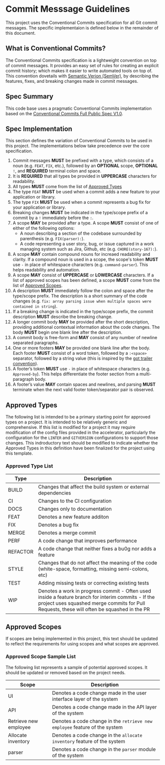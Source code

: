 # Commit Messsage Guidelines

This project uses the Conventional Commits specification for all Git commit messages. The specific implementaion is defined below in the remainder of this document.

## What is Conventional Commits?

The Conventional Commits specification is a lightweight convention on top of commit messages. It provides an easy set of rules for creating an explicit commit history; which makes it easier to write automated tools on top of. This convention dovetails with [Semantic Verion (SemVer)][semver], by describing the features, fixes, and breaking changes made in commit messages.

## Spec Summary

This code base uses a pragmatic Conventional Commits implementation based on the [Conventional Commits Full Public Spec V1.0][full-public-spec].

## Spec Implementation

This section defines the variation of Conventional Commits to be used in this project. The implementations below take precedence over the core specification.

1. Commit messages **MUST** be prefixed with a type, which consists of a noun (e.g. `FEAT`, `FIX`, etc.), followed by an **OPTIONAL** scope, **OPTIONAL** `!`, and **REQUIRED** terminal colon and space.
1. It is **REQUIRED** that all types be provided in **UPPERCASE** characters for readability.
1. All types **MUST** come from the list of [Approved Types][approved-types]
1. The type `FEAT` **MUST** be used when a commit adds a new feature to your application or library.
1. The type `FIX` **MUST** be used when a commit represents a bug fix for your application or library.
1. Breaking changes **MUST** be indicated in the type/scope prefix of a commit by a `!` immediately before the `:`.
1. A scope **MAY** be provided after a type. A scope **MUST** consist of one of either of the following options:
   - A noun describing a section of the codebase surrounded by parenthesis (e.g. `FIX(parser):`).
   - A code representing a user story, bug, or issue captured in a work managing system such as Jira, Github, etc (e.g. `CHORE(story-167):`).
1. A scope **MAY** contain compound nouns for increaed readability and clarity. If a compound noun is used in a scope, the scope's token **MUST** use `-` in place of whitespace characters (e.g. `command-parser`). This helps readability and automation.
1. A scope **MAY** consist of **UPPERCASE** or **LOWERCASE** characters. If a list of approved scopes has been defined, a scope **MUST** come from the list of [Approved Scopes][approved-scopes].
1. A description **MUST** immediately follow the colon and space after the type/scope prefix. The description is a short summary of the code changes (e.g. `fix: array parsing issue when multiple spaces were contained in string`).
1. If a breaking change is indicated in the type/scope prefix, the commit description **MUST** describe the breaking change.
1. A longer commit body **MAY** be provided after the short description, providing additional contextual information about the code changes. The body **MUST** begin one blank line after the description.
1. A commit body is free-form and **MAY** consist of any number of newline separated paragraphs.
1. One or more footers **MAY** be provided one blank line after the body. Each footer **MUST** consist of a word token, followed by a `:<space>` separator, followed by a string value (this is inspired by the [got trailer convention][git-trailer]).
1. A footer’s token **MUST** use `-` in place of whitespace characters (e.g. `Approved-by`). This helps differentiate the footer section from a multi-paragraph body.
1. A footer’s value **MAY** contain spaces and newlines, and parsing **MUST** terminate when the next valid footer token/separator pair is observed.

## Approved Types

The following list is intended to be a primary starting point for approved types on a project. It is intended to be relatively generic and comprehensive. If this list is modified for a project it may require modification of the config files provided in the accelerator, particularly the configuration for the `LINTER` and `GITVERSION` configurations to support those changes. This indroductory text should be modified to indicate whether the Approved Types in this definition have been finalized for the project using this template.

### Approved Type List

| Type | Description |
| ---- | ----        |
| BUILD | Changes that affect the build system or external dependencies |
| CI | Changes to the CI configuration |
| DOCS | Changes only to documentation |
| FEAT | Denotes a new feature additon |
| FIX | Denotes a bug fix |
| MERGE | Denotes a merge commit |
| PERF | A code change that improves performance |
| REFACTOR | A code change that neither fixes a bu0g nor adds a feature |
| STYLE | Changes that do not affect the meaning of the code (white-space, formatting, missing semi-colons, etc) |
| TEST | Adding missing tests or correcting existing tests |
| WIP | Denotes a work in progress commit - Often used inside a feature branch for interim commits - If the project uses squashed merge commits for Pull Requests, these will often be squashed in the PR |

## Approved Scopes

If scopes are being implemented in this project, this text should be updated to reflect the requirements for using scopes and what scopes are approved.

### Approved Scope Sample List

The following list represents a sample of potential approved scopes. It should be updated or removed based on the project needs.

| Scope | Description |
| ---- | ---- |
| UI | Denotes a code change made in the user interface layer of the system |
| API | Denotes a code change made in the API layer of the system |
| Retrieve new employee | Denotes a code change in the `retrieve new employee` feature of the system |
| Allocate inventory | Denotes a code change in the `allocate inventory` feature of the system |
| parser | Denotes a code change in the `parser` module of the system |

[semver]: http://semver.org/
[full-public-spec]: https://www.conventionalcommits.org/en/v1.0.0/#specification
[approved-types]: #approved-types
[approved-scopes]: #approved-scopes
[git-trailer]: https://git-scm.com/docs/git-interpret-trailers
